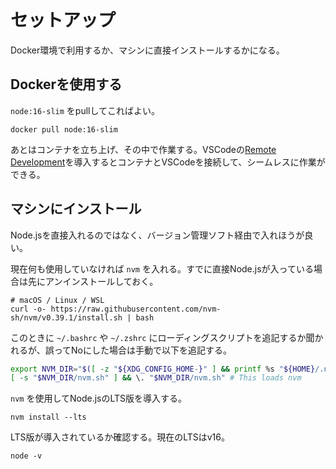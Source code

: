 # セットアップ

Docker環境で利用するか、マシンに直接インストールするかになる。

## Dockerを使用する

`node:16-slim` をpullしてこればよい。

```
docker pull node:16-slim
```

あとはコンテナを立ち上げ、その中で作業する。VSCodeの[Remote Development](https://marketplace.visualstudio.com/items?itemName=ms-vscode-remote.vscode-remote-extensionpack)を導入するとコンテナとVSCodeを接続して、シームレスに作業ができる。

## マシンにインストール

Node.jsを直接入れるのではなく、バージョン管理ソフト経由で入れほうが良い。

現在何も使用していなければ `nvm` を入れる。すでに直接Node.jsが入っている場合は先にアンインストールしておく。

```
# macOS / Linux / WSL
curl -o- https://raw.githubusercontent.com/nvm-sh/nvm/v0.39.1/install.sh | bash
```

このときに `~/.bashrc` や `~/.zshrc` にローディングスクリプトを追記するか聞かれるが、誤ってNoにした場合は手動で以下を追記する。

```bash
export NVM_DIR="$([ -z "${XDG_CONFIG_HOME-}" ] && printf %s "${HOME}/.nvm" || printf %s "${XDG_CONFIG_HOME}/nvm")"
[ -s "$NVM_DIR/nvm.sh" ] && \. "$NVM_DIR/nvm.sh" # This loads nvm
```

`nvm` を使用してNode.jsのLTS版を導入する。

```
nvm install --lts
```

LTS版が導入されているか確認する。現在のLTSはv16。

```
node -v
```
